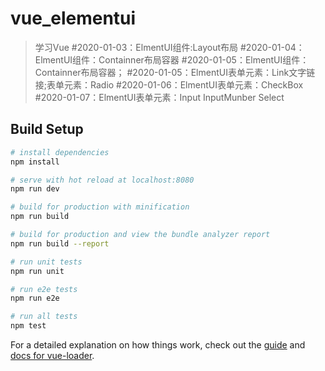 # vue_elementui

> 学习Vue
#2020-01-03：ElmentUI组件:Layout布局
#2020-01-04：ElmentUI组件：Containner布局容器
#2020-01-05：ElmentUI组件：Containner布局容器；
#2020-01-05：ElmentUI表单元素：Link文字链接;表单元素：Radio
#2020-01-06：ElmentUI表单元素：CheckBox
#2020-01-07：ElmentUI表单元素：Input InputMunber Select 
## Build Setup

``` bash
# install dependencies
npm install

# serve with hot reload at localhost:8080
npm run dev

# build for production with minification
npm run build

# build for production and view the bundle analyzer report
npm run build --report

# run unit tests
npm run unit

# run e2e tests
npm run e2e

# run all tests
npm test
```

For a detailed explanation on how things work, check out the [guide](http://vuejs-templates.github.io/webpack/) and [docs for vue-loader](http://vuejs.github.io/vue-loader).
